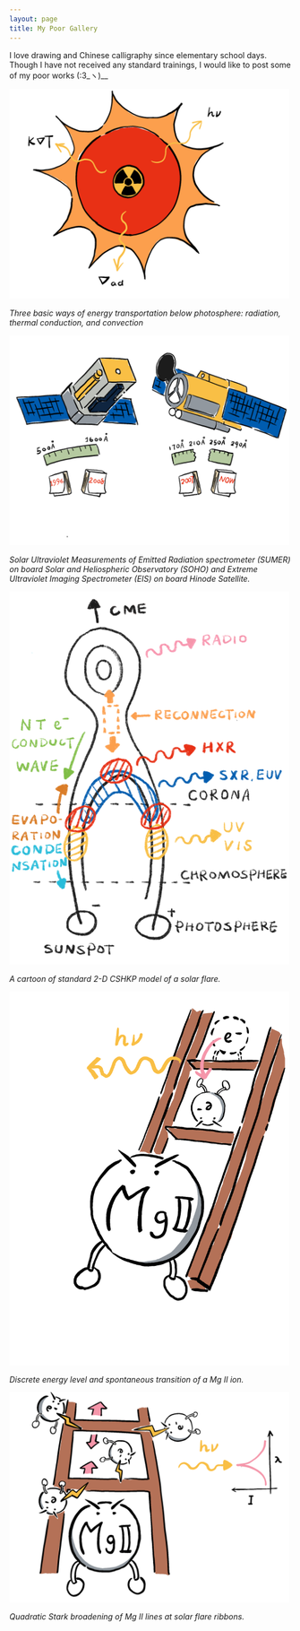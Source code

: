 ```yaml
---
layout: page
title: My Poor Gallery
---
```


I love drawing and Chinese calligraphy since elementary school days. Though I have not received any standard trainings, I would like to post some of my poor works (:3\_ヽ)\__


<img src="/assets/img/gallery/cartoon/solar_energy.png" width="500"/>

*Three basic ways of energy transportation below photosphere: radiation, thermal conduction, and convection*

<img src="/assets/img/gallery/cartoon/soho_hinode.png" width="500"/>

*Solar Ultraviolet Measurements of Emitted Radiation spectrometer (SUMER) on board Solar and Heliospheric Observatory (SOHO) and Extreme Ultraviolet Imaging Spectrometer (EIS) on board Hinode Satellite.*

<img src="/assets/img/gallery/cartoon/solar_flare.png" width="500"/>

*A cartoon of standard 2-D CSHKP model of a solar flare.*

<img src="/assets/img/gallery/cartoon/energy_level.png" width="500"/>

*Discrete energy level and spontaneous transition of a Mg II ion.*

<img src="/assets/img/gallery/cartoon/stark_broad.png" width="500"/>

*Quadratic Stark broadening of Mg II lines at solar flare ribbons.*
